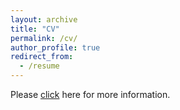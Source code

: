 ```yaml
---
layout: archive
title: "CV"
permalink: /cv/
author_profile: true
redirect_from:
  - /resume
---
```


Please [click](https://yq-ren.github.io/files/CV_yqren_2020.pdf) here for more information.
